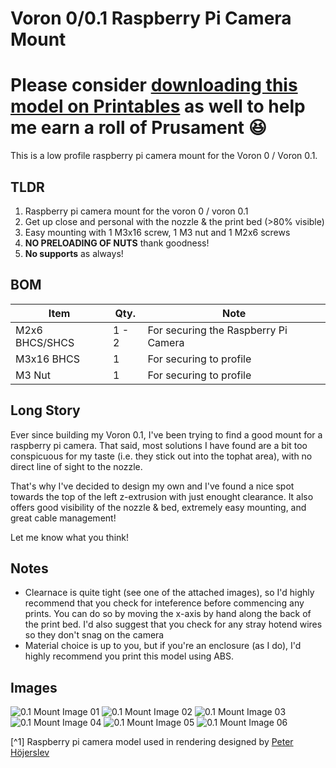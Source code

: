 # Voron 0/0.1 Raspberry Pi Camera Mount

# Please consider [downloading this model on Printables](https://www.printables.com/model/146877-voron-0-voron-01-raspberry-pi-camera-mount) as well to help me earn a roll of Prusament 😆

This is a low profile raspberry pi camera mount for the Voron 0 / Voron 0.1.

## TLDR
1. Raspberry pi camera mount for the voron 0 / voron 0.1
2. Get up close and personal with the nozzle & the print bed (>80% visible)
3. Easy mounting with 1 M3x16 screw, 1 M3 nut and 1 M2x6 screws
4. **NO PRELOADING OF NUTS** thank goodness!
5. **No supports** as always!

## BOM
| Item | Qty. | Note |
| --- | --- | --- |
| M2x6 BHCS/SHCS | 1 - 2 | For securing the Raspberry Pi Camera |
| M3x16 BHCS | 1 | For securing to profile |
| M3 Nut | 1 | For securing to profile |

## Long Story
Ever since building my Voron 0.1, I've been trying to find a good mount for a raspberry pi camera. That said, most solutions I have found are a bit too conspicuous for my taste (i.e. they stick out into the tophat area), with no direct line of sight to the nozzle.

That's why I've decided to design my own and I've found a nice spot towards the top of the left z-extrusion with just enought clearance. It also offers good visibility of the nozzle & bed, extremely easy mounting, and great cable management!

Let me know what you think!

## Notes
- Clearnace is quite tight (see one of the attached images), so I'd highly recommend that you check for inteference before commencing any prints. You can do so by moving the x-axis by hand along the back of the print bed. I'd also suggest that you check for any stray hotend wires so they don't snag on the camera
- Material choice is up to you, but if you're an enclosure (as I do), I'd highly recommend you print this model using ABS.

## Images
![0.1 Mount Image 01](Images/img01.jpg)
![0.1 Mount Image 02](Images/img02.png)
![0.1 Mount Image 03](Images/img03.jpg)
![0.1 Mount Image 04](Images/img04.jpg)
![0.1 Mount Image 05](Images/img05.jpg)
![0.1 Mount Image 06](Images/img06.jpg)

[^1] Raspberry pi camera model used in rendering designed by [Peter Höjerslev](https://grabcad.com/library/raspberry-pi-camera-4)

